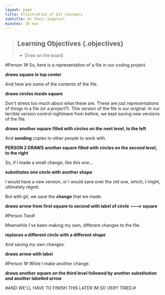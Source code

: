 ```yaml
---
layout: page
title: Illustration of Git Concepts
subtitle: At Their Simplest
minutes: 10 max
---
```

> ## Learning Objectives {.objectives}
>
> *  Draw on the board

#Person 1#
So, here is a representation of a file in our coding project.

**draws square in top center**

And here are some of the contents of the file.

**draws circles inside square**

Don't stress too much about what these are. These are just representations of things in a file (or a project?).
This version of the file is our original.
In our terrible version control nightmare from before, we kept saving new versions of the file. 

**draws another square filled with circles on the next level, to the left**

And **sending** copies to other people to work with.

**PERSON 2 DRAWS another square filled with circles on the second level, to the right**


So, if I made a small change, like *this* one...

**substitutes one circle with another shape**

I would have a new version, or I would save over the old one, which, I might, ultimately regret.

But with git, we save the **change** that we made.

**draws arrow from first square to second with label of circle ---> square**

#Person Two#

Meanwhile I've been making my own, different changes to the file.

**replaces a different circle with a different shape**

And saving my own changes.

**draws arrow with label**

#Person 1#
While I make another change.

**draws another square on the third level followed by another substitution and another labelled arrow**

#AND WE'LL HAVE TO FINISH THIS LATER IM SO VERY TIRED.#